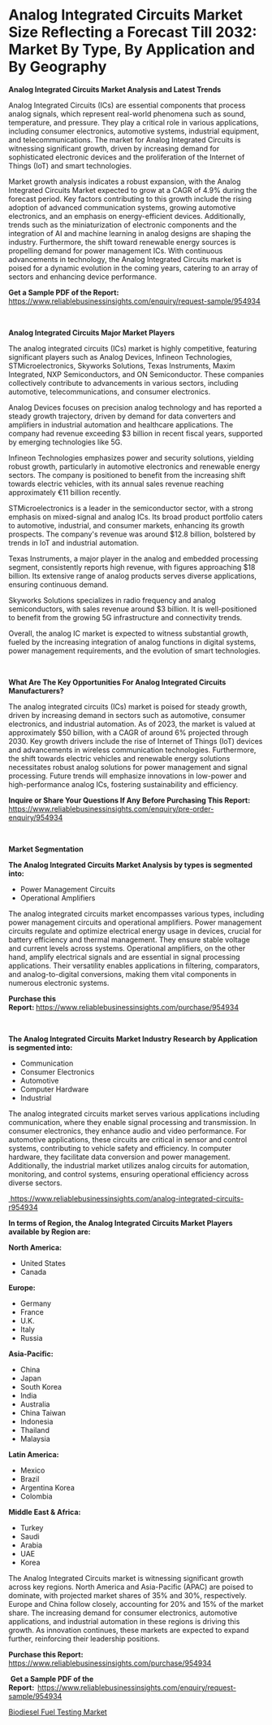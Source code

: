 <p><h1>Analog Integrated Circuits Market Size Reflecting a Forecast Till 2032: Market By Type, By Application and By Geography</h1></p><p><strong>Analog Integrated Circuits Market Analysis and Latest Trends</strong></p>
<p><p>Analog Integrated Circuits (ICs) are essential components that process analog signals, which represent real-world phenomena such as sound, temperature, and pressure. They play a critical role in various applications, including consumer electronics, automotive systems, industrial equipment, and telecommunications. The market for Analog Integrated Circuits is witnessing significant growth, driven by increasing demand for sophisticated electronic devices and the proliferation of the Internet of Things (IoT) and smart technologies.</p><p>Market growth analysis indicates a robust expansion, with the Analog Integrated Circuits Market expected to grow at a CAGR of 4.9% during the forecast period. Key factors contributing to this growth include the rising adoption of advanced communication systems, growing automotive electronics, and an emphasis on energy-efficient devices. Additionally, trends such as the miniaturization of electronic components and the integration of AI and machine learning in analog designs are shaping the industry. Furthermore, the shift toward renewable energy sources is propelling demand for power management ICs. With continuous advancements in technology, the Analog Integrated Circuits market is poised for a dynamic evolution in the coming years, catering to an array of sectors and enhancing device performance.</p></p>
<p><strong>Get a Sample PDF of the Report:&nbsp;</strong> <a href="https://www.reliablebusinessinsights.com/enquiry/request-sample/954934?utm_campaign=2768&utm_medium=2&utm_source=Github&utm_content=ia&utm_term=07032025&utm_id=analog-integrated-circuits">https://www.reliablebusinessinsights.com/enquiry/request-sample/954934</a></p>
<p>&nbsp;</p>
<p><strong>Analog Integrated Circuits Major Market Players</strong></p>
<p><p>The analog integrated circuits (ICs) market is highly competitive, featuring significant players such as Analog Devices, Infineon Technologies, STMicroelectronics, Skyworks Solutions, Texas Instruments, Maxim Integrated, NXP Semiconductors, and ON Semiconductor. These companies collectively contribute to advancements in various sectors, including automotive, telecommunications, and consumer electronics.</p><p>Analog Devices focuses on precision analog technology and has reported a steady growth trajectory, driven by demand for data converters and amplifiers in industrial automation and healthcare applications. The company had revenue exceeding $3 billion in recent fiscal years, supported by emerging technologies like 5G.</p><p>Infineon Technologies emphasizes power and security solutions, yielding robust growth, particularly in automotive electronics and renewable energy sectors. The company is positioned to benefit from the increasing shift towards electric vehicles, with its annual sales revenue reaching approximately €11 billion recently.</p><p>STMicroelectronics is a leader in the semiconductor sector, with a strong emphasis on mixed-signal and analog ICs. Its broad product portfolio caters to automotive, industrial, and consumer markets, enhancing its growth prospects. The company's revenue was around $12.8 billion, bolstered by trends in IoT and industrial automation.</p><p>Texas Instruments, a major player in the analog and embedded processing segment, consistently reports high revenue, with figures approaching $18 billion. Its extensive range of analog products serves diverse applications, ensuring continuous demand.</p><p>Skyworks Solutions specializes in radio frequency and analog semiconductors, with sales revenue around $3 billion. It is well-positioned to benefit from the growing 5G infrastructure and connectivity trends.</p><p>Overall, the analog IC market is expected to witness substantial growth, fueled by the increasing integration of analog functions in digital systems, power management requirements, and the evolution of smart technologies.</p></p>
<p>&nbsp;</p>
<p><strong>What Are The Key Opportunities For Analog Integrated Circuits Manufacturers?</strong></p>
<p><p>The analog integrated circuits (ICs) market is poised for steady growth, driven by increasing demand in sectors such as automotive, consumer electronics, and industrial automation. As of 2023, the market is valued at approximately $50 billion, with a CAGR of around 6% projected through 2030. Key growth drivers include the rise of Internet of Things (IoT) devices and advancements in wireless communication technologies. Furthermore, the shift towards electric vehicles and renewable energy solutions necessitates robust analog solutions for power management and signal processing. Future trends will emphasize innovations in low-power and high-performance analog ICs, fostering sustainability and efficiency.</p></p>
<p><strong>Inquire or Share Your Questions If Any Before Purchasing This Report:</strong> <a href="https://www.reliablebusinessinsights.com/enquiry/pre-order-enquiry/954934?utm_campaign=2768&utm_medium=2&utm_source=Github&utm_content=ia&utm_term=07032025&utm_id=analog-integrated-circuits">https://www.reliablebusinessinsights.com/enquiry/pre-order-enquiry/954934</a></p>
<p>&nbsp;</p>
<p><strong>Market Segmentation</strong></p>
<p><strong>The Analog Integrated Circuits Market Analysis by types is segmented into:</strong></p>
<p><ul><li>Power Management Circuits</li><li>Operational Amplifiers</li></ul></p>
<p><p>The analog integrated circuits market encompasses various types, including power management circuits and operational amplifiers. Power management circuits regulate and optimize electrical energy usage in devices, crucial for battery efficiency and thermal management. They ensure stable voltage and current levels across systems. Operational amplifiers, on the other hand, amplify electrical signals and are essential in signal processing applications. Their versatility enables applications in filtering, comparators, and analog-to-digital conversions, making them vital components in numerous electronic systems.</p></p>
<p><strong>Purchase this Report:&nbsp;</strong><a href="https://www.reliablebusinessinsights.com/purchase/954934?utm_campaign=2768&utm_medium=2&utm_source=Github&utm_content=ia&utm_term=07032025&utm_id=analog-integrated-circuits">https://www.reliablebusinessinsights.com/purchase/954934</a></p>
<p>&nbsp;</p>
<p><strong>The Analog Integrated Circuits Market Industry Research by Application is segmented into:</strong></p>
<p><ul><li>Communication</li><li>Consumer Electronics</li><li>Automotive</li><li>Computer Hardware</li><li>Industrial</li></ul></p>
<p><p>The analog integrated circuits market serves various applications including communication, where they enable signal processing and transmission. In consumer electronics, they enhance audio and video performance. For automotive applications, these circuits are critical in sensor and control systems, contributing to vehicle safety and efficiency. In computer hardware, they facilitate data conversion and power management. Additionally, the industrial market utilizes analog circuits for automation, monitoring, and control systems, ensuring operational efficiency across diverse sectors.</p></p>
<p><a href="https://www.reliablebusinessinsights.com/analog-integrated-circuits-r954934?utm_campaign=2768&utm_medium=2&utm_source=Github&utm_content=ia&utm_term=07032025&utm_id=analog-integrated-circuits">&nbsp;https://www.reliablebusinessinsights.com/analog-integrated-circuits-r954934</a></p>
<p><strong>In terms of Region, the Analog Integrated Circuits Market Players available by Region are:</strong></p>
<p>
    <p> <strong> North America: </strong>
        <ul>
            <li>United States</li>
            <li>Canada</li>
        </ul>
        </p> 
    <p> <strong> Europe: </strong>
        <ul>
            <li>Germany</li>
            <li>France</li>
            <li>U.K.</li>
            <li>Italy</li>
            <li>Russia</li>
        </ul>
        </p> 
    <p> <strong> Asia-Pacific: </strong>
        <ul>
            <li>China</li>
            <li>Japan</li>
            <li>South Korea</li>
            <li>India</li>
            <li>Australia</li>
            <li>China Taiwan</li>
            <li>Indonesia</li>
            <li>Thailand</li>
            <li>Malaysia</li>
        </ul>
        </p> 
    <p> <strong> Latin America: </strong>
        <ul>
            <li>Mexico</li>
            <li>Brazil</li>
            <li>Argentina Korea</li>
            <li>Colombia</li>
        </ul>
        </p> 
    <p> <strong> Middle East & Africa: </strong>
        <ul>
            <li>Turkey</li>
            <li>Saudi</li>
            <li>Arabia</li>
            <li>UAE</li>
            <li>Korea</li>
        </ul>
    </p>
    </p>
<p><p>The Analog Integrated Circuits market is witnessing significant growth across key regions. North America and Asia-Pacific (APAC) are poised to dominate, with projected market shares of 35% and 30%, respectively. Europe and China follow closely, accounting for 20% and 15% of the market share. The increasing demand for consumer electronics, automotive applications, and industrial automation in these regions is driving this growth. As innovation continues, these markets are expected to expand further, reinforcing their leadership positions.</p></p>
<p><strong>Purchase this Report: </strong><a href="https://www.reliablebusinessinsights.com/purchase/954934?utm_campaign=2768&utm_medium=2&utm_source=Github&utm_content=ia&utm_term=07032025&utm_id=analog-integrated-circuits">https://www.reliablebusinessinsights.com/purchase/954934</a></p>
<p>&nbsp;<strong>Get a Sample PDF of the Report:&nbsp;&nbsp;</strong><a href="https://www.reliablebusinessinsights.com/enquiry/request-sample/954934?utm_campaign=2768&utm_medium=2&utm_source=Github&utm_content=ia&utm_term=07032025&utm_id=analog-integrated-circuits">https://www.reliablebusinessinsights.com/enquiry/request-sample/954934</a></p>
<p><strong></strong></p>
<p><p><a href="https://github.com/tashiafun920/Market-Research-Report-List-1/blob/main/biodiesel-fuel-testing-market.md?utm_campaign=2768&utm_medium=2&utm_source=Github&utm_content=ia&utm_term=07032025&utm_id=analog-integrated-circuits">Biodiesel Fuel Testing Market</a></p></p>